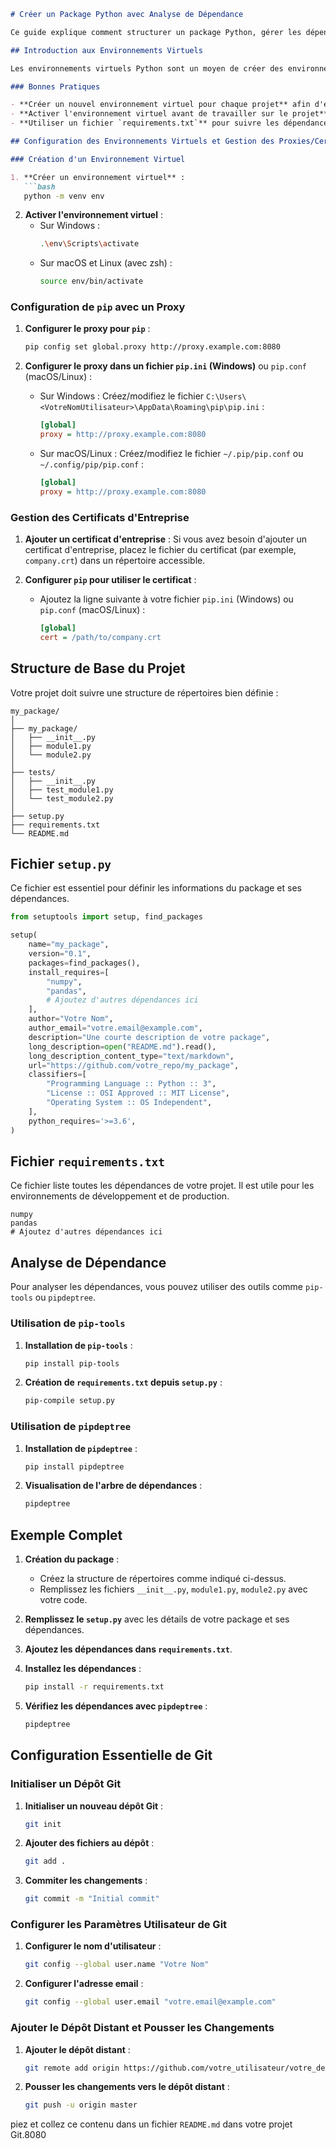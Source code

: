 
```markdown
# Créer un Package Python avec Analyse de Dépendance

Ce guide explique comment structurer un package Python, gérer les dépendances et effectuer des analyses de dépendance. Il inclut également des instructions sur la configuration des environnements virtuels et des paramètres Git essentiels.

## Introduction aux Environnements Virtuels

Les environnements virtuels Python sont un moyen de créer des environnements isolés pour vos projets, ce qui permet de gérer les dépendances spécifiques à chaque projet sans conflit avec les autres projets. C'est une bonne pratique de toujours utiliser un environnement virtuel pour chaque nouveau projet.

### Bonnes Pratiques

- **Créer un nouvel environnement virtuel pour chaque projet** afin d'éviter les conflits de dépendances.
- **Activer l'environnement virtuel avant de travailler sur le projet**.
- **Utiliser un fichier `requirements.txt`** pour suivre les dépendances de votre projet.

## Configuration des Environnements Virtuels et Gestion des Proxies/Certificats

### Création d'un Environnement Virtuel

1. **Créer un environnement virtuel** :
   ```bash
   python -m venv env
   ```

2. **Activer l'environnement virtuel** :
   - Sur Windows :
     ```bash
     .\env\Scripts\activate
     ```
   - Sur macOS et Linux (avec zsh) :
     ```bash
     source env/bin/activate
     ```

### Configuration de `pip` avec un Proxy

1. **Configurer le proxy pour `pip`** :
   ```bash
   pip config set global.proxy http://proxy.example.com:8080
   ```

2. **Configurer le proxy dans un fichier `pip.ini` (Windows)** ou `pip.conf` (macOS/Linux) :
   - Sur Windows :
     Créez/modifiez le fichier `C:\Users\<VotreNomUtilisateur>\AppData\Roaming\pip\pip.ini` :
     ```ini
     [global]
     proxy = http://proxy.example.com:8080
     ```

   - Sur macOS/Linux :
     Créez/modifiez le fichier `~/.pip/pip.conf` ou `~/.config/pip/pip.conf` :
     ```ini
     [global]
     proxy = http://proxy.example.com:8080
     ```

### Gestion des Certificats d'Entreprise

1. **Ajouter un certificat d'entreprise** :
   Si vous avez besoin d'ajouter un certificat d'entreprise, placez le fichier du certificat (par exemple, `company.crt`) dans un répertoire accessible.

2. **Configurer `pip` pour utiliser le certificat** :
   - Ajoutez la ligne suivante à votre fichier `pip.ini` (Windows) ou `pip.conf` (macOS/Linux) :
     ```ini
     [global]
     cert = /path/to/company.crt
     ```

## Structure de Base du Projet

Votre projet doit suivre une structure de répertoires bien définie :

```
my_package/
│
├── my_package/
│   ├── __init__.py
│   ├── module1.py
│   └── module2.py
│
├── tests/
│   ├── __init__.py
│   ├── test_module1.py
│   └── test_module2.py
│
├── setup.py
├── requirements.txt
└── README.md
```

## Fichier `setup.py`

Ce fichier est essentiel pour définir les informations du package et ses dépendances.

```python
from setuptools import setup, find_packages

setup(
    name="my_package",
    version="0.1",
    packages=find_packages(),
    install_requires=[
        "numpy",
        "pandas",
        # Ajoutez d'autres dépendances ici
    ],
    author="Votre Nom",
    author_email="votre.email@example.com",
    description="Une courte description de votre package",
    long_description=open("README.md").read(),
    long_description_content_type="text/markdown",
    url="https://github.com/votre_repo/my_package",
    classifiers=[
        "Programming Language :: Python :: 3",
        "License :: OSI Approved :: MIT License",
        "Operating System :: OS Independent",
    ],
    python_requires='>=3.6',
)
```

## Fichier `requirements.txt`

Ce fichier liste toutes les dépendances de votre projet. Il est utile pour les environnements de développement et de production.

```
numpy
pandas
# Ajoutez d'autres dépendances ici
```

## Analyse de Dépendance

Pour analyser les dépendances, vous pouvez utiliser des outils comme `pip-tools` ou `pipdeptree`.

### Utilisation de `pip-tools`

1. **Installation de `pip-tools`** :
   ```bash
   pip install pip-tools
   ```

2. **Création de `requirements.txt` depuis `setup.py`** :
   ```bash
   pip-compile setup.py
   ```

### Utilisation de `pipdeptree`

1. **Installation de `pipdeptree`** :
   ```bash
   pip install pipdeptree
   ```

2. **Visualisation de l'arbre de dépendances** :
   ```bash
   pipdeptree
   ```

## Exemple Complet

1. **Création du package** :
   - Créez la structure de répertoires comme indiqué ci-dessus.
   - Remplissez les fichiers `__init__.py`, `module1.py`, `module2.py` avec votre code.

2. **Remplissez le `setup.py`** avec les détails de votre package et ses dépendances.

3. **Ajoutez les dépendances dans `requirements.txt`**.

4. **Installez les dépendances** :
   ```bash
   pip install -r requirements.txt
   ```

5. **Vérifiez les dépendances avec `pipdeptree`** :
   ```bash
   pipdeptree
   ```

## Configuration Essentielle de Git

### Initialiser un Dépôt Git

1. **Initialiser un nouveau dépôt Git** :
   ```bash
   git init
   ```

2. **Ajouter des fichiers au dépôt** :
   ```bash
   git add .
   ```

3. **Commiter les changements** :
   ```bash
   git commit -m "Initial commit"
   ```

### Configurer les Paramètres Utilisateur de Git

1. **Configurer le nom d'utilisateur** :
   ```bash
   git config --global user.name "Votre Nom"
   ```

2. **Configurer l'adresse email** :
   ```bash
   git config --global user.email "votre.email@example.com"
   ```

### Ajouter le Dépôt Distant et Pousser les Changements

1. **Ajouter le dépôt distant** :
   ```bash
   git remote add origin https://github.com/votre_utilisateur/votre_depot.git
   ```

2. **Pousser les changements vers le dépôt distant** :
   ```bash
   git push -u origin master
   ```
piez et collez ce contenu dans un fichier `README.md` dans votre projet Git.8080